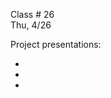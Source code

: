 
<div class="lecture2">
<div class="column_date">

Class # 26 <br>
Thu, 4/26

</div>

<div class="column_materials">
<p markdown="block">

Project presentations:

-
-
- 

</p>
</div>

<div class="column_assign">
<p markdown="block">


</p>
</div>

</div>
